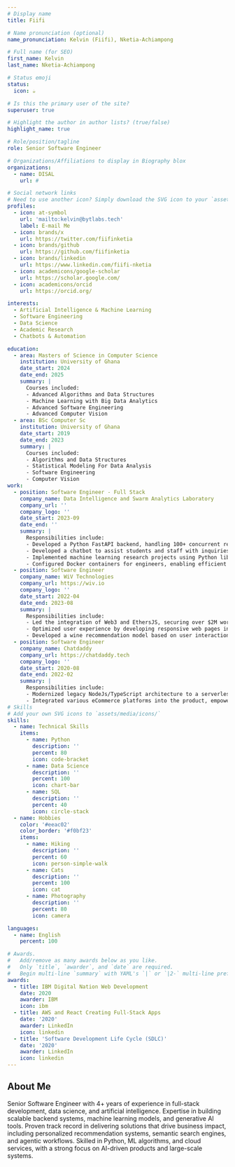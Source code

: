 ```yaml
---
# Display name
title: Fiifi

# Name pronunciation (optional)
name_pronunciation: Kelvin (Fiifi), Nketia-Achiampong

# Full name (for SEO)
first_name: Kelvin
last_name: Nketia-Achiampong

# Status emoji
status:
  icon: ☕️

# Is this the primary user of the site?
superuser: true

# Highlight the author in author lists? (true/false)
highlight_name: true

# Role/position/tagline
role: Senior Software Engineer

# Organizations/Affiliations to display in Biography blox
organizations:
  - name: DISAL
    url: #

# Social network links
# Need to use another icon? Simply download the SVG icon to your `assets/media/icons/` folder.
profiles:
  - icon: at-symbol
    url: 'mailto:kelvin@bytlabs.tech'
    label: E-mail Me
  - icon: brands/x
    url: https://twitter.com/fiifinketia
  - icon: brands/github
    url: https://github.com/fiifinketia
  - icon: brands/linkedin
    url: https://www.linkedin.com/fiifi-nketia
  - icon: academicons/google-scholar
    url: https://scholar.google.com/
  - icon: academicons/orcid
    url: https://orcid.org/

interests:
  - Artificial Intelligence & Machine Learning
  - Software Engineering
  - Data Science
  - Academic Research
  - Chatbots & Automation

education:
  - area: Masters of Science in Computer Science
    institution: University of Ghana
    date_start: 2024
    date_end: 2025
    summary: |
      Courses included:
      - Advanced Algorithms and Data Structures
      - Machine Learning with Big Data Analytics
      - Advanced Software Engineering
      - Advanced Computer Vision
  - area: BSc Computer Sc 
    institution: University of Ghana
    date_start: 2019
    date_end: 2023
    summary: |      
      Courses included:
      - Algorithms and Data Structures
      - Statistical Modeling For Data Analysis
      - Software Engineering
      - Computer Vision
work:
  - position: Software Engineer - Full Stack
    company_name: Data Intelligence and Swarm Analytics Laboratory 
    company_url: ''
    company_logo: ''
    date_start: 2023-09
    date_end: ''
    summary: |
      Responsibilities include:
      - Developed a Python FastAPI backend, handling 100+ concurrent requests per second per client, leveraging asynchronous capabilities and an optimized RESTful API design to ensure efficient and scalable service delivery.
      - Developed a chatbot to assist students and staff with inquiries on graduation status and grades, increasing response efficiency by 80%.
      - Implemented machine learning research projects using Python libraries (Pandas, Numpy, Matplotlib, Tensorflow, Pytorch) to streamline academic research processes.
      - Configured Docker containers for engineers, enabling efficient use of system resources including GPUs for model training to reduce runtime errors cause by the environment by 40% and operational cost by over 50%.
  - position: Software Engineer
    company_name: WiV Technologies 
    company_url: https://wiv.io
    company_logo: ''
    date_start: 2022-04
    date_end: 2023-08
    summary: |
      Responsibilities include:
      - Led the integration of Web3 and EthersJS, securing over $2M worth of Ethereum transactions by enabling secure, transparent interactions with blockchain.
      - Optimized user experience by developing responsive web pages in Vue.js, leading to a 30% increase in user retention across mobile devices.
      - Developed a wine recommendation model based on user interactions and wallet holdings, driving a 25% increase in user engagement on the platform
  - position: Software Engineer
    company_name: Chatdaddy 
    company_url: https://chatdaddy.tech
    company_logo: ''
    date_start: 2020-08
    date_end: 2022-02
    summary: |
      Responsibilities include:
      - Modernized legacy NodeJs/TypeScript architecture to a serverless framework, improving scalability and reducing operational costs by 20%.
      - Integrated various eCommerce platforms into the product, empowering over 150 businesses to track and manage online stores, increasing platform adoption by 25%.
# Skills
# Add your own SVG icons to `assets/media/icons/`
skills:
  - name: Technical Skills
    items:
      - name: Python
        description: ''
        percent: 80
        icon: code-bracket
      - name: Data Science
        description: ''
        percent: 100
        icon: chart-bar
      - name: SQL
        description: ''
        percent: 40
        icon: circle-stack
  - name: Hobbies
    color: '#eeac02'
    color_border: '#f0bf23'
    items:
      - name: Hiking
        description: ''
        percent: 60
        icon: person-simple-walk
      - name: Cats
        description: ''
        percent: 100
        icon: cat
      - name: Photography
        description: ''
        percent: 80
        icon: camera

languages:
  - name: English
    percent: 100

# Awards.
#   Add/remove as many awards below as you like.
#   Only `title`, `awarder`, and `date` are required.
#   Begin multi-line `summary` with YAML's `|` or `|2-` multi-line prefix and indent 2 spaces below.
awards:
  - title: IBM Digital Nation Web Development
    date: 2020
    awarder: IBM
    icon: ibm
  - title: AWS and React Creating Full-Stack Apps
    date: '2020'
    awarder: LinkedIn
    icon: linkedin
  - title: 'Software Development Life Cycle (SDLC)'
    date: '2020'
    awarder: LinkedIn
    icon: linkedin
---
```


## About Me

Senior Software Engineer with 4+ years of experience in full-stack development, data science, and artificial intelligence. Expertise in building scalable backend systems, machine learning models, and generative AI tools. Proven track record in delivering solutions that drive business impact, including personalized recommendation systems, semantic search engines, and agentic workflows. Skilled in Python, ML algorithms, and cloud services, with a strong focus on AI-driven products and large-scale systems.
